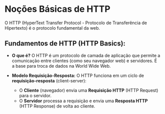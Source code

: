 # Noções Básicas de HTTP

O HTTP (HyperText Transfer Protocol - Protocolo de Transferência de Hipertexto) é o protocolo
fundamental da web.

## Fundamentos de HTTP (HTTP Basics):

* **O que é?** O HTTP é um protocolo de camada de aplicação que permite a comunicação
  entre clientes (como seu navegador web) e servidores. É a base para troca de dados na
  World Wide Web.

* **Modelo Requisição-Resposta:** O HTTP funciona em um ciclo de **requisição-resposta**
  (client-server):

  * O **Cliente** (navegador) envia uma **Requisição HTTP** (HTTP Request) para o servidor.
  * O **Servidor** processa a requisição e envia uma **Resposta HTTP** (HTTP Response) de
    volta ao cliente.
